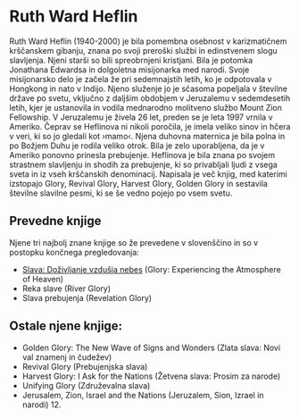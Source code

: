 # Ruth Ward Heflin
Ruth Ward Heflin (1940-2000) je bila pomembna osebnost v karizmatičnem krščanskem gibanju, znana po svoji preroški službi in edinstvenem slogu slavljenja. Njeni starši so bili spreobrnjeni kristjani. Bila je potomka Jonathana Edwardsa in dolgoletna misijonarka med narodi. 
Svoje misijonarsko delo je začela že pri sedemnajstih letih, ko je odpotovala v Hongkong in nato v Indijo. Njeno služenje jo je sčasoma popeljala v številne države po svetu, vključno z daljšim obdobjem v Jeruzalemu v sedemdesetih letih, kjer je ustanovila in vodila mednarodno molitveno službo Mount Zion Fellowship. V Jeruzalemu je živela 26 let, preden se je leta 1997 vrnila v Ameriko. 
Čeprav se Heflinova ni nikoli poročila, je imela veliko sinov in hčera v veri, ki so jo gledali kot ›mamo‹. Njena duhovna maternica je bila polna in po Božjem Duhu je rodila veliko otrok. Bila je zelo uporabljena, da je v Ameriko ponovno prinesla prebujenje. 
Heflinova je bila znana po svojem strastnem slavljenju in shodih za prebujenje, ki so privabljali ljudi z vsega sveta in iz vseh krščanskih denominacij. Napisala je več knjig, med katerimi izstopajo Glory, Revival Glory, Harvest Glory, Golden Glory in sestavila številne slavilne pesmi, ki se še vedno pojejo po vsem svetu.

## Prevedne knjige
Njene tri najbolj znane knjige so že prevedene v slovenščino in so v postopku končnega pregledovanja:
- [Slava: Doživljanje vzdušja nebes](Ruth_Ward_Heflin__Slava.pdf) (Glory: Experiencing the Atmosphere of Heaven)
- Reka slave (River Glory)
- Slava prebujenja (Revelation Glory)

## Ostale njene knjige:
- Golden Glory: The New Wave of Signs and Wonders (Zlata slava: Novi val znamenj in čudežev)
- Revival Glory (Prebujenjska slava)
- Harvest Glory: I Ask for the Nations (Žetvena slava: Prosim za narode)
- Unifying Glory (Združevalna slava)
- Jerusalem, Zion, Israel and the Nations (Jeruzalem, Sion, Izrael in narodi) 12.

